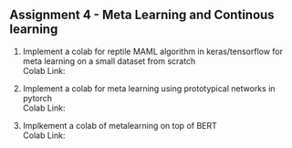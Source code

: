 <h2>Assignment 4 - Meta Learning and Continous learning</h2>


1) Implement a colab for  reptile MAML algorithm in keras/tensorflow  for meta learning on a small dataset from scratch <br>
 Colab Link: 



2) Implement a colab for meta learning using prototypical networks in pytorch<br>
 Colab Link: 
 

3) Implkement a colab of  metalearning on top of BERT<br>
 Colab Link: 


